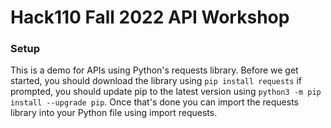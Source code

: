 # Hack110 Fall 2022 API Workshop

### Setup

This is a demo for APIs using Python's requests library. Before we get started, you should download the library using `pip install requests` if prompted, you should update pip to the latest version using `python3 -m pip install --upgrade pip`. Once that's done you can import the requests library into your Python file using import requests.
